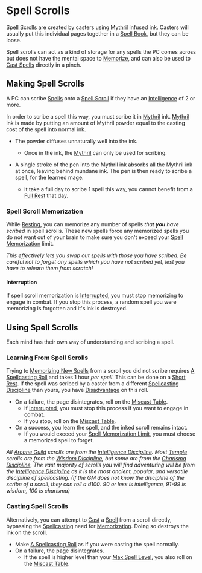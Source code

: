 # Spell Scrolls
[Spell Scrolls](Spell%20Scrolls.md) are created by casters using [Mythril](Mythril.md) infused ink. Casters will usually put this individual pages together in a [Spell Book](../Items/Individual%20Item%20Cards/Gear/100%20Coins/Blank%20Book.md), but they can be loose.

Spell scrolls can act as a kind of storage for any spells the PC comes across but does not have the mental space to [Memorize](Spell%20Memorization.md), and can also be used to [Cast Spells](Spell%20Scrolls.md#Casting%20Spell%20Scrolls) directly in a pinch.
## Making Spell Scrolls
A PC can scribe [Spells](Spells.md) onto a [Spell Scroll](Spell%20Scrolls.md) if they have an [Intelligence](../Player%20Characters/Chosen%20Statistics/Intelligence.md) of 2 or more.

In order to scribe a spell this way, you must scribe it in [Mythril](Mythril.md) ink. [Mythril](Mythril.md) ink is made by putting an amount of Mythril powder equal to the casting cost of the spell into normal ink. 
- The powder diffuses unnaturally well into the ink.
	- Once in the ink, the [Mythril](Mythril.md) can only be used for scribing.

- A single stroke of the pen into the Mythril ink absorbs all the Mythril ink at once, leaving behind mundane ink. The pen is then ready to scribe a spell, for the learned mage.
	- It take a full day to scribe 1 spell this way, you cannot benefit from a [Full Rest](../Game%20Procedures/Resting.md#Full%20Rest) that day.
### Spell Scroll Memorization
While [Resting](../Game%20Procedures/Resting.md), you can memorize any number of spells *that **you** have scribed* in spell scrolls. These new spells force any memorized spells you do not want out of your brain to make sure you don't exceed your [Spell Memorization](Spell%20Memorization.md) limit.

*This effectively lets you swap out spells with those you have scribed. Be careful not to forget any spells which you have not scribed yet, lest you have to relearn them from scratch!*
#### Interruption
If spell scroll memorization is [Interrupted](../Game%20Procedures/Resting.md#Interruption), you must stop memorizing to engage in combat. If you stop this process, a random spell you were memorizing is forgotten and it's ink is destroyed.
## Using Spell Scrolls
Each mind has their own way of understanding and scribing a spell. 
### Learning From Spell Scrolls
Trying to [Memorizing New Spells](Spell%20Memorization.md#Memorizing%20New%20Spells%20(Learning)) from a scroll you did not scribe requires [A Spellcasting Roll](Spellcasting.md#The%20Spellcasting%20Roll) and takes 1 hour *per spell*. This can be done on a [Short Rest](../Game%20Procedures/Resting.md#Short%20Rest). If the spell was scribed by a caster from a different [Spellcasting Discipline](The%20Spellcasting%20Disciplines/Spellcasting%20Disciplines.md) than yours, you have [Disadvantage](../Game%20Procedures/Dice%20Rolls/Disadvantage.md) on this roll. 

- On a failure, the page disintegrates, roll on the [Miscast Table](Miscast%20Tables/!Miscast%20Tables.md).
	- If [Interrupted](../Game%20Procedures/Resting.md#Interruption), you must stop this process if you want to engage in combat.
	- If you stop, roll on the [Miscast Table](Miscast%20Tables/!Miscast%20Tables.md).
- On a success, you learn the spell, and the inked scroll remains intact.
	- If you would exceed your [Spell Memorization Limit](Spell%20Memorization.md#Spell%20Memorization), you must choose a memorized spell to forget.

*All [Arcane Guild](../Economy/Detailed%20Prices/Relevant%20Prices/Arcane%20Guild.md) scrolls are from the [Intelligence Discipline](The%20Spellcasting%20Disciplines/Intelligence%20Discipline.md). Most [Temple](../Economy/Detailed%20Prices/Relevant%20Prices/Temple%20Services.md) scrolls are from the [Wisdom Discipline](The%20Spellcasting%20Disciplines/Wisdom%20Discipline.md), but some are from the [Charisma Discipline](The%20Spellcasting%20Disciplines/Charisma%20Discipline.md). The vast majority of scrolls you will find adventuring will be from the [Intelligence Discipline](The%20Spellcasting%20Disciplines/Intelligence%20Discipline.md) as it is the most ancient, popular, and versatile discipline of spellcasting. (If the GM does not know the discipline of the scribe of a scroll, they can roll a d100: 90 or less is intelligence, 91-99 is wisdom, 100 is charisma)*
### Casting Spell Scrolls
Alternatively, you can attempt to [Cast](Spellcasting.md) a [Spell](Spells.md) from a scroll directly, bypassing the [Spellcasting](Spellcasting.md) need for [Memorization](Spell%20Memorization.md). Doing so destroys the ink on the scroll.

- Make [A Spellcasting Roll](Spellcasting.md#The%20Spellcasting%20Roll) as if you were casting the spell normally.
- On a failure, the page disintegrates.
	- If the spell is higher level than your [Max Spell Level](Spell%20Level.md#Max%20Spell%20Level), you also roll on the [Miscast Table](Miscast%20Tables/!Miscast%20Tables.md).